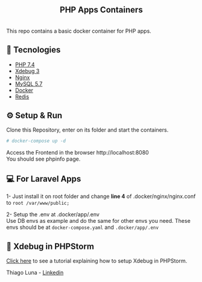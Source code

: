 <h2 align="center">
  PHP Apps Containers
</h2>
<br>  
This repo contains a basic docker container for PHP apps.

## 🚀 Tecnologies

- [PHP 7.4](https://php.net)
- [Xdebug 3](https://xdebug.org/)
- [Nginx](https://nginx.com/)
- [MySQL 5.7](https://mysql.com)
- [Docker](https://docker.com)
- [Redis](https://redis.io/)

## ⚙️ Setup & Run
Clone this Repository, enter on its folder and start the containers.
```sh 
# docker-compose up -d
```  
Access the Frontend in the browser http://localhost:8080  
You should see phpinfo page.

## 💻 For Laravel Apps
1- Just install it on root folder and change **line 4** of 
.docker/nginx/nginx.conf to `root /var/www/public;`  
  
2- Setup the .env at .docker/app/.env  
Use DB envs as example and do the same for other envs you need.
These envs should be at `docker-compose.yaml` and `.docker/app/.env` 

## 📝 Xdebug in PHPStorm
[Click here](https://dev.to/thiagoluna/xdebug-3-no-phpstorm-com-php-7-4-55jm) to see a tutorial explaining how to setup 
Xdebug in PHPStorm.

Thiago Luna - [Linkedin](https://www.linkedin.com/in/thiago-luna/ "(target|_blank)")